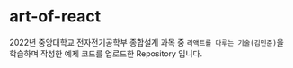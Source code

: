 # art-of-react
2022년 중앙대학교 전자전기공학부 종합설계 과목 중 `리액트를 다루는 기술(김민준)`을 학습하며 작성한 예제 코드를 업로드한 Repository 입니다.


